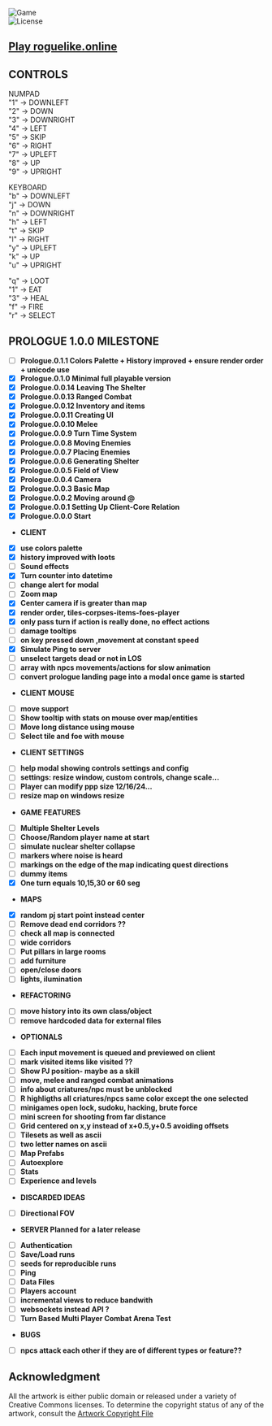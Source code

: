 ![Game](https://img.shields.io/badge/Prologue-0.1.1-orange.svg)  
![License](https://img.shields.io/badge/license-%20GNU%20AGPLv3%20-brightgreen)  

## **[Play roguelike.online](https://roguelike.online)**  

## CONTROLS  

NUMPAD  
"1" -> DOWNLEFT  
"2" -> DOWN  
"3" -> DOWNRIGHT  
"4" -> LEFT  
"5" -> SKIP  
"6" -> RIGHT  
"7" -> UPLEFT  
"8" -> UP  
"9" -> UPRIGHT  

KEYBOARD  
"b" -> DOWNLEFT  
"j" -> DOWN  
"n" -> DOWNRIGHT  
"h" -> LEFT  
"t" -> SKIP  
"l" -> RIGHT  
"y" -> UPLEFT  
"k" -> UP  
"u" -> UPRIGHT

"q" -> LOOT  
"1" -> EAT  
"3" -> HEAL  
"f" -> FIRE  
"r" -> SELECT  
  
## PROLOGUE 1.0.0 MILESTONE 

- [ ] **Prologue.0.1.1 Colors Palette + History improved + ensure render order + unicode use**  
- [X] **Prologue.0.1.0 Minimal full playable version**   
- [X] **Prologue.0.0.14 Leaving The Shelter**
- [X] **Prologue.0.0.13 Ranged Combat**  
- [X] **Prologue.0.0.12 Inventory and items**  
- [X] **Prologue.0.0.11 Creating UI**  
- [X] **Prologue.0.0.10 Melee**  
- [X] **Prologue.0.0.9 Turn Time System**  
- [X] **Prologue.0.0.8 Moving Enemies**  
- [X] **Prologue.0.0.7 Placing Enemies**  
- [X] **Prologue.0.0.6 Generating Shelter**  
- [X] **Prologue.0.0.5 Field of View**  
- [X] **Prologue.0.0.4 Camera**  
- [X] **Prologue.0.0.3 Basic Map**   
- [X] **Prologue.0.0.2 Moving around @**  
- [X] **Prologue.0.0.1 Setting Up Client-Core Relation**  
- [X] **Prologue.0.0.0 Start**  

- **CLIENT**  
- [X] **use colors palette**  
- [X] **history improved with loots**  
- [ ] **Sound effects**  
- [X] **Turn counter into datetime**  
- [ ] **change alert for modal**  
- [ ] **Zoom map**  
- [X] **Center camera if is greater than map**  
- [X] **render order, tiles-corpses-items-foes-player**  
- [X] **only pass turn if action is really done, no effect actions**  
- [ ] **damage tooltips**  
- [ ] **on key pressed down ,movement at constant speed**  
- [X] **Simulate Ping to server**  
- [ ] **unselect targets dead or not in LOS**  
- [ ] **array with npcs movements/actions for slow animation**  
- [ ] **convert prologue landing page into a modal once game is started**  
- **CLIENT MOUSE**  
- [ ] **move support**  
- [ ] **Show tooltip with stats on mouse over map/entities**  
- [ ] **Move long distance using mouse**   
- [ ] **Select tile and foe with mouse**  
- **CLIENT SETTINGS**  
- [ ] **help modal showing controls settings and config**  
- [ ] **settings: resize window, custom controls, change scale...**  
- [ ] **Player can modify ppp size 12/16/24...**  
- [ ] **resize map on windows resize**  
- **GAME FEATURES**  
- [ ] **Multiple Shelter Levels**
- [ ] **Choose/Random player name at start**  
- [ ] **simulate nuclear shelter collapse**  
- [ ] **markers where noise is heard**  
- [ ] **markings on the edge of the map indicating quest directions**  
- [ ] **dummy items**  
- [X] **One turn equals 10,15,30 or 60 seg**  
- **MAPS**  
- [X] **random pj start point instead center**  
- [ ] **Remove dead end corridors ??**  
- [ ] **check all map is connected**  
- [ ] **wide corridors**  
- [ ] **Put pillars in large rooms**  
- [ ] **add furniture**  
- [ ] **open/close doors**  
- [ ] **lights, ilumination**  
- **REFACTORING**  
- [ ] **move history into its own class/object**  
- [ ] **remove hardcoded data for external files**  
- **OPTIONALS**   
- [ ] **Each input movement is queued and previewed on client**   
- [ ] **mark visited items like visited ??**   
- [ ] **Show PJ position- maybe as a skill**  
- [ ] **move, melee and ranged combat animations**  
- [ ] **info about criatures/npc must be unblocked**  
- [ ] **R highligths all criatures/npcs same color except the one selected**  
- [ ] **minigames open lock, sudoku, hacking, brute force**  
- [ ] **mini screen for shooting from far distance**  
- [ ] **Grid centered on x,y instead of x+0.5,y+0.5 avoiding offsets**  
- [ ] **Tilesets as well as ascii**  
- [ ] **two letter names on ascii**  
- [ ] **Map Prefabs**  
- [ ] **Autoexplore**  
- [ ] **Stats**  
- [ ] **Experience and levels**  
- **DISCARDED IDEAS**  
- [ ] **Directional FOV**  
- **SERVER Planned for a later release**  
- [ ] **Authentication**  
- [ ] **Save/Load runs**  
- [ ] **seeds for reproducible runs**  
- [ ] **Ping**  
- [ ] **Data Files**  
- [ ] **Players account**  
- [ ] **incremental views to reduce bandwith**  
- [ ] **websockets instead API ?**  
- [ ] **Turn Based Multi Player Combat Arena Test**    
- **BUGS**  
- [ ] **npcs attack each other if they are of different types or feature??**  


## **Acknowledgment**

All the artwork is either public domain or released under a variety of Creative Commons licenses. To determine the copyright status of any of the artwork, consult the [Artwork Copyright File](https://github.com/jolav/roguelike-online/blob/main/artwork.txt)

